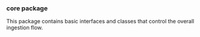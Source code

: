 ### core package
This package contains basic interfaces and classes that control the overall ingestion flow.
